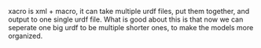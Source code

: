 xacro is xml + macro, it can take multiple urdf files, put them together, and output to one single urdf file. What is good about this is that now we can seperate one big urdf to be multiple shorter ones, to make the models more organized.